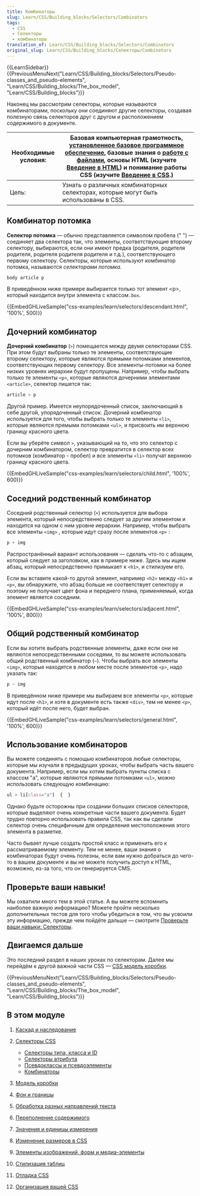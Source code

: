 ```yaml
---
title: Комбинаторы
slug: Learn/CSS/Building_blocks/Selectors/Combinators
tags:
  - CSS
  - Селекторы
  - комбинаторы
translation_of: Learn/CSS/Building_blocks/Selectors/Combinators
original_slug: Learn/CSS/Building_blocks/Селекторы/Combinators
---
```


{{LearnSidebar}}{{PreviousMenuNext("Learn/CSS/Building_blocks/Selectors/Pseudo-classes_and_pseudo-elements", "Learn/CSS/Building_blocks/The_box_model", "Learn/CSS/Building_blocks")}}

Наконец мы рассмотрим селекторы, которые называются комбинаторами, поскольку они соединяют другие селекторы, создавая полезную связь селекторов друг с другом и расположением содержимого в документе.

| Необходимые условия: | Базовая компьютерная грамотность, [установленное базовое программное обеспечение](/en-US/Learn/Getting_started_with_the_web/Installing_basic_software), базовые знания о [работе с файлами](/ru/docs/Learn/Getting_started_with_the_web/Dealing_with_files), основы HTML (изучите [Введение в HTML](/ru/docs/Learn/HTML/%D0%92%D0%B2%D0%B5%D0%B4%D0%B5%D0%BD%D0%B8%D0%B5_%D0%B2_HTML)) и понимание работы CSS (изучите [Введение в CSS](/ru/docs/Learn/CSS/First_steps).) |
| -------------------- | ------------------------------------------------------------------------------------------------------------------------------------------------------------------------------------------------------------------------------------------------------------------------------------------------------------------------------------------------------------------------------------------------------------------------------------------------------------------------------------------------------ |
| Цель:                | Узнать о различных комбинаторных селекторах, которые могут быть использованы в CSS.                                                                                                                                                                                                                                                                                                                                                                                                                    |

## Комбинатор потомка

**Селектор потомка** — обычно представляется символом пробела (" ") — соединяет два селектора так, что элементы, соответствующие второму селектору, выбираются, если они имеют предка (родителя, родителя родителя, родителя родителя родителя и т.д.), соответствующего первому селектору. Селекторы, которые используют комбинатор потомка, называются _селекторами потомка._

```css
body article p
```

В приведённом ниже примере выбирается только тот элемент \<p>, который находится внутри элемента с классом`.box`.

{{EmbedGHLiveSample("css-examples/learn/selectors/descendant.html", '100%', 500)}}

## Дочерний комбинатор

**Дочерний комбинатор** (`>`) помещается между двумя селекторами CSS. При этом будут выбраны только те элементы, соответствующие второму селектору, которые являются прямыми потомками элементов, соответствующих первому селектору. Все элементы-потомки на более низких уровнях иерархии будут пропущены. Например, чтобы выбрать только те элементы `<p>`, которые являются дочерними элементами `<article>`, селектор пишется так:

```css
article > p
```

Другой пример. Имеется неупорядоченный список, заключающий в себе другой, упорядоченный список. Дочерний комбинатор используется для того, чтобы выбрать только те элементы `<li>`, которые являются прямыми потомками `<ul>`, и присвоить им верхнюю границу красного цвета.

Если вы уберёте символ `>`, указывающий на то, что это селектор с дочерним комбинатором, селектор превратится в селектор всех потомков (комбинатор - пробел) и все элементы `<li>` получат верхнюю границу красного цвета.

{{EmbedGHLiveSample("css-examples/learn/selectors/child.html", '100%', 600)}}

## Соседний родственный комбинатор

Соседний родственный селектор (`+`) используется для выбора элемента, который непосредственно следует за другим элементом и находится на одном с ним уровне иерархии. Например, чтобы выбрать все элементы `<img>` , которые идут сразу после элементов `<p>` :

```css
p + img
```

Распространённый вариант использования — сделать что-то с абзацем, который следует за заголовком, как в примере ниже. Здесь мы ищем абзац, который непосредственно примыкает к `<h1>`, и стилизуем его.

Если вы вставите какой-то другой элемент, например `<h2>` между `<h1>` и `<p>`, вы обнаружите, что абзац больше не соответствует селектору и поэтому не получает цвет фона и переднего плана, применяемый, когда элемент является соседним.

{{EmbedGHLiveSample("css-examples/learn/selectors/adjacent.html", '100%', 800)}}

## Общий родственный комбинатор

Если вы хотите выбрать родственные элементы, даже если они не являются непосредственными соседями, то вы можете использовать общий родственный комбинатор (`~`). Чтобы выбрать все элементы `<img>`, которые находятся в _любом_ месте после элементов `<p>`, надо указать так:

```css
p ~ img
```

В приведённом ниже примере мы выбираем все элементы `<p>`, которые идут после `<h1>`, и хотя в документе есть также `<div>`, тем не менее `<p>`, который идёт после него, будет выбран.

{{EmbedGHLiveSample("css-examples/learn/selectors/general.html", '100%', 600)}}

## Использование комбинаторов

Вы можете соединять с помощью комбинаторов любые селекторы, которые мы изучали в предыдущих уроках, чтобы выбрать часть вашего документа. Например, если мы хотим выбрать пункты списка с классом "a", которые являются прямыми потомками `<ul>`, можно использовать следующую комбинацию:

```css
ul > li[class="a"]  {  }
```

Однако будьте осторожны при создании больших списков селекторов, которые выделяют очень конкретные части вашего документа. Будет трудно повторно использовать правила CSS, так как вы сделали селектор очень специфичным для определения местоположения этого элемента в разметке.

Часто бывает лучше создать простой класс и применить его к рассматриваемому элементу. Тем не менее, ваши знания о комбинаторах будут очень полезны, если вам нужно добраться до чего-то в вашем документе и вы не можете получить доступ к HTML, возможно, из-за того, что он генерируется CMS.

## Проверьте ваши навыки!

Мы охватили много тем в этой статье. А вы можете вспомнить наиболее важную информацию? Можете пройти несколько дополнительных тестов для того чтобы убедиться в том, что вы усвоили эту информацию, прежде чем пойдёте дальше — смотрите [Проверьте ваши навыки: Селекторы](/ru/docs/Learn/CSS/Building_blocks/%D0%A1%D0%B5%D0%BB%D0%B5%D0%BA%D1%82%D0%BE%D1%80%D1%8B/%D0%A1%D0%B5%D0%BB%D0%B5%D0%BA%D1%82%D0%BE%D1%80%D1%8B_%D0%97%D0%B0%D0%B4%D0%B0%D1%87%D0%B8).

## Двигаемся дальше

Это последний раздел в наших уроках по селекторам. Далее мы перейдём к другой важной части CSS — [CSS модель коробки](/ru/docs/Learn/CSS/Building_blocks/The_box_model).

{{PreviousMenuNext("Learn/CSS/Building_blocks/Selectors/Pseudo-classes_and_pseudo-elements", "Learn/CSS/Building_blocks/The_box_model", "Learn/CSS/Building_blocks")}}

## В этом модуле

1. [Каскад и наследование](/ru/docs/Learn/CSS/Building_blocks/Cascade_and_inheritance)
2. [Селекторы CSS](/ru/docs/Learn/CSS/Building_blocks/%D0%A1%D0%B5%D0%BB%D0%B5%D0%BA%D1%82%D0%BE%D1%80%D1%8B)

    - [Селекторы типа, класса и ID](/ru/docs/Learn/CSS/Building_blocks/%D0%A1%D0%B5%D0%BB%D0%B5%D0%BA%D1%82%D0%BE%D1%80%D1%8B/Type_Class_and_ID_Selectors)
    - [Селекторы атрибута](/ru/docs/Learn/CSS/Building_blocks/%D0%A1%D0%B5%D0%BB%D0%B5%D0%BA%D1%82%D0%BE%D1%80%D1%8B/Attribute_selectors)
    - [Псевдоклассы и псевдоэлементы](/ru/docs/Learn/CSS/Building_blocks/%D0%A1%D0%B5%D0%BB%D0%B5%D0%BA%D1%82%D0%BE%D1%80%D1%8B/Pseudo-classes_and_pseudo-elements)
    - [Комбинаторы](/ru/docs/Learn/CSS/Building_blocks/%D0%A1%D0%B5%D0%BB%D0%B5%D0%BA%D1%82%D0%BE%D1%80%D1%8B/Combinators)

3. [Модель коробки](/ru/docs/Learn/CSS/Building_blocks/The_box_model)
4. [Фон и границы](/ru/docs/Learn/CSS/Building_blocks/Backgrounds_and_borders)
5. [Обработка разных направлений текста](/ru/docs/Learn/CSS/Building_blocks/Handling_different_text_directions)
6. [Переполнение содержимого](/ru/docs/Learn/CSS/Building_blocks/Overflowing_content)
7. [Значения и единицы измерения](/ru/docs/Learn/CSS/Building_blocks/Values_and_units)
8. [Изменение размеров в CSS](/ru/docs/Learn/CSS/Building_blocks/Sizing_items_in_CSS)
9. [Элементы изображений, форм и медиа-элементы](/ru/docs/Learn/CSS/Building_blocks/Images_media_form_elements)
10. [Стилизация таблиц](/ru/docs/Learn/CSS/Building_blocks/Styling_tables)
11. [Отладка CSS](/ru/docs/Learn/CSS/Building_blocks/Debugging_CSS)
12. [Организация вашей CSS](/ru/docs/Learn/CSS/Building_blocks/Organizing)
